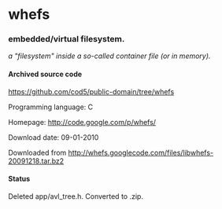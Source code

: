 # whefs #

### embedded/virtual filesystem. ###

*a "filesystem" inside a so-called container file (or in memory).*

#### Archived source code ####
https://github.com/cod5/public-domain/tree/whefs

Programming language: C

Homepage: http://code.google.com/p/whefs/

Download date: 09-01-2010

Downloaded from http://whefs.googlecode.com/files/libwhefs-20091218.tar.bz2

#### Status ####
Deleted app/avl_tree.h.
Converted to .zip.

